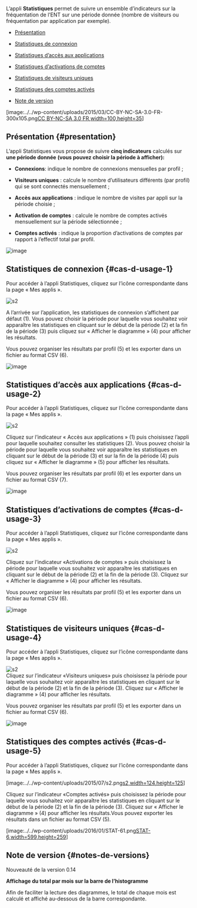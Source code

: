 L’appli **Statistiques** permet de suivre un ensemble d’indicateurs sur
la fréquentation de l’ENT sur une période donnée (nombre de visiteurs ou
fréquentation par application par exemple).

-   [Présentation](index.html?iframe=true#presentation)

-   [Statistiques de connexion](index.html?iframe=true#cas-d-usage-1)

-   [Statistiques d’accès aux
    applications](index.html?iframe=true#cas-d-usage-2)

-   [Statistiques d’activations de
    comptes](index.html?iframe=true#cas-d-usage-3)

-   [Statistiques de visiteurs
    uniques](index.html?iframe=true#cas-d-usage-4)

-   [Statistiques des comptes
    activés](index.html?iframe=true#cas-d-usage-5)

-   [Note de version](index.html?iframe=true#notes-de-versions)

[image:../../wp-content/uploads/2015/03/CC-BY-NC-SA-3.0-FR-300x105.png[CC
BY-NC-SA 3.0
FR,width=100,height=35](http://creativecommons.org/licenses/by-nc-sa/3.0/fr/)]

Présentation {#presentation}
------------

L’appli Statistiques vous propose de suivre
**cinq indicateurs** calculés sur **une période donnée** **(vous pouvez
choisir la période à afficher):**

-   **Connexions**: indique le nombre de connexions mensuelles par
    profil ;

-   **Visiteurs uniques** : calcule le nombre d’utilisateurs différents
    (par profil) qui se sont connectés mensuellement ;

-   **Accès aux applications** : indique le nombre de visites par appli
    sur la période choisie ;

-   **Activation de comptes** : calcule le nombre de comptes activés
    mensuellement sur la période sélectionnée ;

-   **Comptes activés** : indique la proportion d’activations de comptes
    par rapport à l’effectif total par profil.

![image](../../wp-content/uploads/2016/01/STAT-PRESENTATION-1024x372.png)

Statistiques de connexion {#cas-d-usage-1}
-------------------------

Pour accéder à l’appli Statistiques, cliquez sur l’icône correspondante
dans la page « Mes applis ».

![s2](../../wp-content/uploads/2015/07/s2.png)

A l’arrivée sur l’application, les statistiques de connexion s’affichent
par défaut (1). Vous pouvez choisir la période pour laquelle vous
souhaitez voir apparaître les statistiques en cliquant sur le début de
la période (2) et la fin de la période (3) puis cliquez sur « Afficher
le diagramme » (4) pour afficher les résultats.

Vous pouvez organiser les résultats par profil (5) et les exporter dans
un fichier au format CSV (6).

![image](../../wp-content/uploads/2016/01/STAT-21-1024x442.png)

Statistiques d’accès aux applications {#cas-d-usage-2}
-------------------------------------

Pour accéder à l’appli Statistiques, cliquez sur l’icône correspondante
dans la page « Mes applis ».

![s2](../../wp-content/uploads/2015/07/s2.png)

Cliquez sur l’indicateur « Accès aux applications » (1) puis choisissez
l’appli pour laquelle souhaitez consulter les statistiques (2). Vous
pouvez choisir la période pour laquelle vous souhaitez voir apparaître
les statistiques en cliquant sur le début de la période (3) et sur la
fin de la période (4) puis cliquez sur « Afficher le diagramme » (5)
pour afficher les résultats.

Vous pouvez organiser les résultats par profil (6) et les exporter dans
un fichier au format CSV (7).

![image](../../wp-content/uploads/2016/01/STAT-3-1024x443.png)

Statistiques d’activations de comptes {#cas-d-usage-3}
-------------------------------------

Pour accéder à l’appli Statistiques, cliquez sur l’icône correspondante
dans la page « Mes applis ».

![s2](../../wp-content/uploads/2015/07/s2.png)

Cliquez sur l’indicateur «Activations de comptes » puis choisissez la
période pour laquelle vous souhaitez voir apparaître les statistiques en
cliquant sur le début de la période (2) et la fin de la période (3).
Cliquez sur « Afficher le diagramme » (4) pour afficher les résultats.

Vous pouvez organiser les résultats par profil (5) et les exporter dans
un fichier au format CSV (6).

![image](../../wp-content/uploads/2016/01/STAT-4-1024x442.png)

Statistiques de visiteurs uniques {#cas-d-usage-4}
---------------------------------

Pour accéder à l’appli Statistiques, cliquez sur l’icône correspondante
dans la page « Mes applis ».

![s2](../../wp-content/uploads/2015/07/s2.png) \
 Cliquez sur l’indicateur «Visiteurs uniques» puis choisissez la période
pour laquelle vous souhaitez voir apparaître les statistiques en
cliquant sur le début de la période (2) et la fin de la période (3).
Cliquez sur « Afficher le diagramme » (4) pour afficher les résultats.

Vous pouvez organiser les résultats par profil (5) et les exporter dans
un fichier au format CSV (6).

![image](../../wp-content/uploads/2016/01/STAT-5-1024x441.png)

Statistiques des comptes activés {#cas-d-usage-5}
--------------------------------

Pour accéder à l’appli Statistiques, cliquez sur l’icône correspondante
dans la page « Mes applis ».

[image:../../wp-content/uploads/2015/07/s2.png[s2,width=124,height=125](../../wp-content/uploads/2015/07/s2.png)]

Cliquez sur l’indicateur «Comptes activés» puis choisissez la période
pour laquelle vous souhaitez voir apparaître les statistiques en
cliquant sur le début de la période (2) et la fin de la période (3).
Cliquez sur « Afficher le diagramme » (4) pour afficher les
résultats.Vous pouvez exporter les résultats dans un fichier au format
CSV (5).

[image:../../wp-content/uploads/2016/01/STAT-61.png[STAT-6,width=599,height=259](../../wp-content/uploads/2016/01/STAT-61.png)]

Note de version {#notes-de-versions}
---------------

Nouveauté de la version 0.14

**Affichage du total par mois sur la barre de l’histogramme**

Afin de faciliter la lecture des diagrammes, le total de chaque mois est
calculé et affiché au-dessous de la barre correspondante.

 
